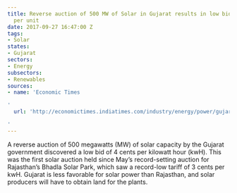 ```yaml
---
title: Reverse auction of 500 MW of Solar in Gujarat results in low bid of 4 cents
  per unit
date: 2017-09-27 16:47:00 Z
tags:
- Solar
states:
- Gujarat
sectors:
- Energy
subsectors:
- Renewables
sources:
- name: 'Economic Times

'
  url: 'http://economictimes.indiatimes.com/industry/energy/power/gujarat-solar-auction-sees-winning-tariff-of-rs-2-65/unit/articleshow/60757059.cms

'
---
```


A reverse auction of 500 megawatts (MW) of solar capacity by the Gujarat government discovered a low bid of 4 cents per kilowatt hour (kwH). This was the first solar auction held since May’s record-setting auction for Rajasthan’s Bhadla Solar Park, which saw a record-low tariff of 3 cents per kwH. Gujarat is less favorable for solar power than Rajasthan, and solar producers will have to obtain land for the plants.